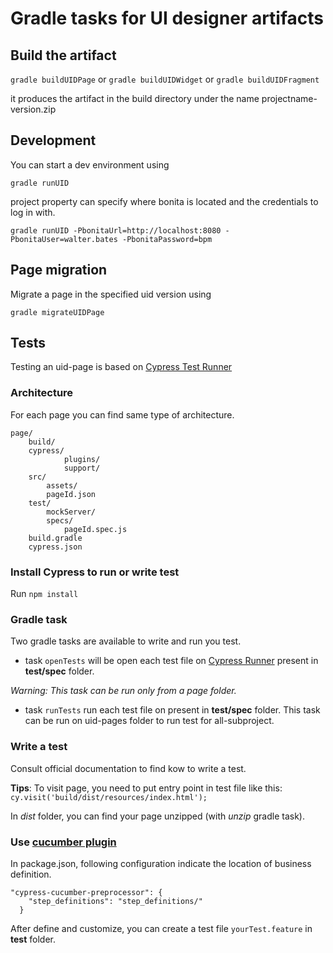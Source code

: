 
# Gradle tasks for UI designer artifacts

## Build the artifact

``gradle buildUIDPage`` or ``gradle buildUIDWidget`` or ``gradle buildUIDFragment``

it produces the artifact in the build directory under the name projectname-version.zip

## Development

You can start a dev environment using

``gradle runUID``

project property can specify where bonita is located and the credentials to log in with.

``gradle runUID -PbonitaUrl=http://localhost:8080 -PbonitaUser=walter.bates -PbonitaPassword=bpm``

## Page migration

Migrate a page in the specified uid version using

``gradle migrateUIDPage``

## Tests

Testing an uid-page is based on [Cypress Test Runner](https://docs.cypress.io/guides/overview/why-cypress.html#)

### Architecture
For each page you can find same type of architecture.
```
page/
    build/  
    cypress/            
            plugins/
            support/            
    src/
        assets/
        pageId.json
    test/
        mockServer/
        specs/
            pageId.spec.js
    build.gradle
    cypress.json
  ```  

### Install Cypress to run or write test
Run ``npm install``

### Gradle task

Two gradle tasks are available to write and run you test.
* task ``openTests`` will be open each test file on [Cypress Runner](https://docs.cypress.io/guides/core-concepts/test-runner.html#) present in **test/spec** folder.

_Warning: This task can be run only from a page folder._

* task ``runTests`` run each test file on present in **test/spec** folder. This task can be run on uid-pages folder to run test for all-subproject.
  
### Write a test
Consult official documentation to find kow to write a test.

**Tips**: To visit page, you need to put entry point in test file like this: 
 ``cy.visit('build/dist/resources/index.html');``
 
 In _dist_ folder, you can find your page unzipped (with _unzip_ gradle task).
 
 
 ### Use [cucumber plugin](https://github.com/TheBrainFamily/cypress-cucumber-preprocessor)
 In package.json, following configuration indicate the location of business definition. 
 ```
 "cypress-cucumber-preprocessor": {
     "step_definitions": "step_definitions/"
   }
 ```
 
 After define and customize, you can create a test file ``yourTest.feature`` in **test** folder.
